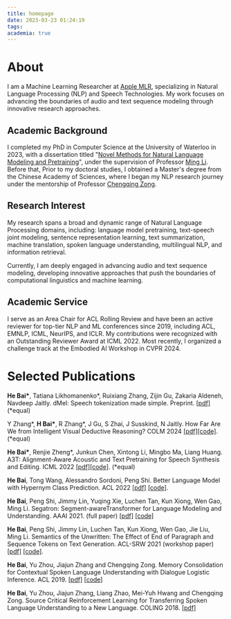 ```yaml
---
title: homepage
date: 2023-03-23 01:24:19
tags:
academia: true
---
```

# About

I am a Machine Learning Researcher at [Apple MLR](https://machinelearning.apple.com/), specializing in Natural Language Processing (NLP) and Speech Technologies. My work focuses on advancing the boundaries of audio and text sequence modeling through innovative research approaches.

## Academic Background
I completed my PhD in Computer Science at the University of Waterloo in 2023, with a dissertation titled "[Novel Methods for Natural Language Modeling and Pretraining](https://uwspace.uwaterloo.ca/items/7f8262f0-325b-4623-8996-edcd8fdbd780)", under the supervision of Professor [Ming Li](https://scholar.google.ca/citations?user=oGgPXFEAAAAJ&hl=en). Before that,
Prior to my doctoral studies, I obtained a Master's degree from the Chinese Academy of Sciences, where I began my NLP research journey under the mentorship of Professor [Chengqing Zong](https://scholar.google.com.hk/citations?user=l8lvKOQAAAAJ&hl=en).

## Research Interest
My research spans a broad and dynamic range of Natural Language Processing domains, including: language model pretraining, text-speech joint modeling, sentence representation learning, text summarization, machine translation, spoken language understanding, multilingual NLP, and information retrieval. 

Currently, I am deeply engaged in advancing audio and text sequence modeling, developing innovative approaches that push the boundaries of computational linguistics and machine learning.

## Academic Service
I serve as an Area Chair for ACL Rolling Review and have been an active reviewer for top-tier NLP and ML conferences since 2019, including ACL, EMNLP, ICML, NeurIPS, and ICLR. My contributions were recognized with an Outstanding Reviewer Award at ICML 2022. Most recently, I organized a challenge track at the Embodied AI Workshop in CVPR 2024. 

<!-- 
I am one of the challenge organizers of Embodied AI Workshop in CVPR 2024.  -->

<!-- 
My past works concern modeling text and speech sequences to achieve lower perplexity, better generation, and benefit downstream language tasks; specifically, we address the problem of modeling text and text-speech sequences with Transformer-based language models. My favorite works during my Ph.D. study are [Segment-Aware Language Modeling](https://arxiv.org/abs/2004.14996), [Hypernym-Instructed Language Modeling](arxiv.org/abs/2203.10692), and [Alignment-Aware Acoustic and Text Modeling](arxiv.org/abs/2203.09690).  -->

# Selected Publications

**He Bai\***, Tatiana Likhomanenko\*, Ruixiang Zhang, Zijin Gu, Zakaria Aldeneh, Navdeep Jaitly. dMel: Speech tokenization made simple. Preprint.  [[pdf]](https://arxiv.org/abs/2407.15835) (*equal)

Y Zhang\*, **H Bai\***, R Zhang\*, J Gu, S Zhai, J Susskind, N Jaitly. How Far Are We from Intelligent Visual Deductive Reasoning? COLM 2024 [[pdf]](https://arxiv.org/abs/2403.04732)[[code]](https://github.com/apple/ml-rpm-bench). (*equal)


**He Bai\***, Renjie Zheng\*, Junkun Chen, Xintong Li, Mingbo Ma, Liang Huang. A3T: Alignment-Aware Acoustic and Text Pretraining for Speech Synthesis and Editing.  ICML 2022 [[pdf]](https://arxiv.org/abs/2203.09690)[[code]](https://github.com/richardbaihe/a3t). (*equal)

**He Bai**, Tong Wang, Alessandro Sordoni, Peng Shi. Better Language Model with Hypernym Class Prediction. ACL 2022 [[pdf]](https://openreview.net/pdf?id=YjZH6EpuSY) [[code]](https://github.com/richardbaihe/robustLM).

**He Bai**, Peng Shi, Jimmy Lin, Yuqing Xie, Luchen Tan, Kun Xiong, Wen Gao, Ming Li. Segatron: Segment-awareTransformer for Language Modeling and Understanding. AAAI 2021. (full paper) [[pdf]](https://arxiv.org/abs/2004.14996) [[code]](https://github.com/rsvp-ai/segatron_aaai)

**He Bai**, Peng Shi, Jimmy Lin, Luchen Tan, Kun Xiong, Wen Gao, Jie Liu, Ming Li. Semantics of the Unwritten: The Effect of End of Paragraph and Sequence Tokens on Text Generation. ACL-SRW 2021 (workshop paper) [[pdf]](https://arxiv.org/pdf/2004.02251.pdf) [[code]](https://github.com/rsvp-ai/semantic_unwritten).


**He Bai**, Yu Zhou, Jiajun Zhang and Chengqing Zong. Memory Consolidation for Contextual Spoken Language Understanding with Dialogue Logistic Inference. ACL 2019. [[pdf]](https://arxiv.org/pdf/1906.01788.pdf) [[code]](https://github.com/richardbaihe/conslu)


**He Bai**, Yu Zhou, Jiajun Zhang, Liang Zhao, Mei-Yuh Hwang and Chengqing Zong. Source Critical Reinforcement Learning for Transferring Spoken Language Understanding to a New Language. COLING 2018. [[pdf]](https://arxiv.org/pdf/1808.06167.pdf) 





